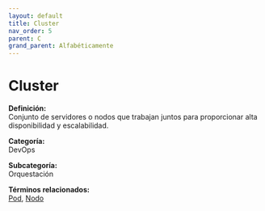 ```yaml
---
layout: default
title: Cluster
nav_order: 5
parent: C
grand_parent: Alfabéticamente
---
```


# Cluster

**Definición:**  
Conjunto de servidores o nodos que trabajan juntos para proporcionar alta disponibilidad y escalabilidad.

**Categoría:**  
DevOps  

**Subcategoría:**  
Orquestación

**Términos relacionados:**  
[Pod](https://maleniski.github.io/diccionario-angl-tec-mx/docs/alfabeticamente/P/pod.html), [Nodo](https://maleniski.github.io/diccionario-angl-tec-mx/docs/alfabeticamente/N/nodo.html)

